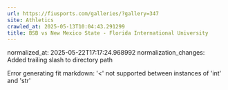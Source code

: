 ```yaml
---
url: https://fiusports.com/galleries/?gallery=347
site: Athletics
crawled_at: 2025-05-13T10:04:43.291299
title: BSB vs New Mexico State - Florida International University
---
```

normalized_at: 2025-05-22T17:17:24.968992
normalization_changes: Added trailing slash to directory path

Error generating fit markdown: '<' not supported between instances of 'int' and 'str'